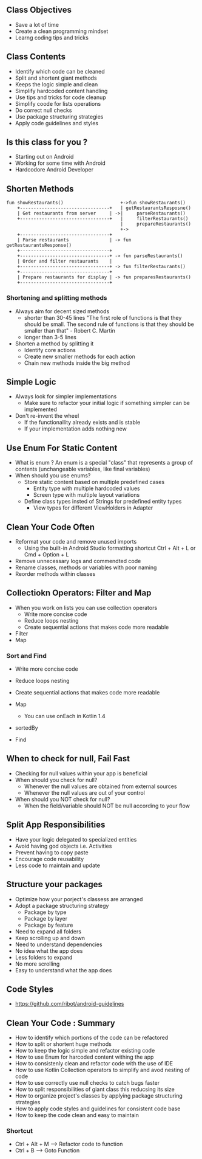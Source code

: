## Class Objectives

- Save a lot of time
- Create a clean programming mindset
- Learng coding tips and tricks

## Class Contents

- Identify which code can be cleaned
- Split and shortent giant methods
- Keeps the logic simple and clean
- Simplify hardcoded content handling
- Use tips and tricks for code cleanup
- Simplify coode for lists operations
- Do correct null checks
- Use package structuring strategies
- Apply code guidelines and styles

## Is this class for you ?

- Starting out on Android
- Working for some time with Android
- Hardcodore Android Developer

## Shorten Methods

```
fun showRestaurants()                     +->fun showRestaurants()
    +---------------------------------+   | getRestaurantsResposne()
    | Get restaurants from server     | ->|     parseRestaurants()
    +---------------------------------+   |     filterRestaurants()
                                          |     prepareRestaurants()
                                          +->
    +---------------------------------+
    | Parse restaurants               | -> fun getRestaurantsResponse()
    +---------------------------------+ 
    +---------------------------------+ -> fun parseRestaurants()
    | Order and filter restaurants    | 
    +---------------------------------+ -> fun filterRestaurants()
    +---------------------------------+
    | Prepare restaurants for display | -> fun preparesRestaurants()
    +---------------------------------+
```

### Shortening and splitting methods

- Always aim for decent sized methods
    - shorter than 30-45 lines
      "The first role of functions is that they should be small. The second rule of functions is
      that they should be smaller than that" - Robert C. Martin
    - longer than 3-5 lines
- Shorten a method by splitting it
    - Identify core actions
    - Create new smaller methods for each action
    - Chain new methods inside the big method

## Simple Logic

- Always look for simpler implementations
    - Make sure to refactor your initial logic if something simpler can be implemented
- Don't re-invent the wheel
    - If the functionallity already exists and is stable
    - If your implementation adds nothing new

## Use Enum For Static Content

- What is enum ? An enum is a special "class" that represents a group of contents (unchangeable
  variables, like final variables)
- When should you use enums?
    - Store static content based on multiple predefined cases
        - Entity type with multiple hardcoded values
        - Screen type with multiple layout variations
    - Define class types insted of Strings for predefined entity types
        - View types for different ViewHolders in Adapter

## Clean Your Code Often

- Reformat your code and remove unused imports
    - Using the built-in Android Studio formatting shortcut Ctrl + Alt + L or Cmd + Option + L
- Remove unnecessary logs and commendted code
- Rename classes, methods or variables with poor naming
- Reorder methods within classes

## Collectiokn Operators: Filter and Map

- When you work on lists you can use collection operators
    - Write more concise code
    - Reduce loops nesting
    - Create sequential actions that makes code more readable
- Filter
- Map

### Sort and Find

- Write more concise code
- Reduce loops nesting
- Create sequential actions that makes code more readable

- Map
    - You can use onEach in Kotlin 1.4
- sortedBy
- Find

## When to check for null, Fail Fast

- Checking for null values within your app is beneficial
- When should you check for null?
    - Whenever the null values are obtained from external sources
    - Whenever the null values are out of your control
- When should you NOT check for null?
    - When the field/variable should NOT be null according to your flow

## Split App Responsibilities

- Have your logic delegated to specialized entities
- Avoid having god objects i.e. Activities
- Prevent having to copy paste
- Encourage code reusability
- Less code to maintain and update

## Structure your packages

- Optimize how your porject's classess are arranged
- Adopt a package structuring strategy
    - Package by type
    - Package by layer
    - Package by feature
- Need to expand all folders
- Keep scrolling up and down
- Need to understand dependencies
- No idea what the app does
- Less folders to expand
- No more scrolling
- Easy to understand what the app does

## Code Styles

- https://github.com/ribot/android-guidelines

## Clean Your Code : Summary

- How to identify which portions of the code can be refactored
- How to split or shortent huge methods
- How to keep the logic simple and refactor existing code
- How to use Enum for harcoded content withing the app
- How to consistenly clean and refactor code with the use of IDE
- How to use Kotlin Collection operators to simplify and avod nesting of code
- How to use correctly use null checks to catch bugs faster
- How to split responsibilities of giant class this reducsing its size
- How to organize project's classes by applying package structuring strategies
- How to apply code styles and guidelines for consistent code base
- How to keep the code clean and easy to maintain

### Shortcut

- Ctrl + Alt + M --> Refactor code to function
- Ctrl + B --> Goto Function
